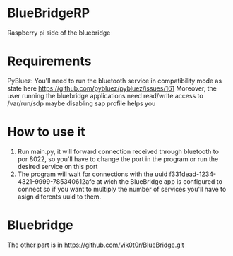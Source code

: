# BlueBridgeRP
Raspberry pi side of the bluebridge
# Requirements
PyBluez: You'll need to run the bluetooth service in compatibility mode as state here https://github.com/pybluez/pybluez/issues/161
Moreover, the user running the bluebridge applications need read/write access to /var/run/sdp
maybe disabling sap profile helps you

# How to use it
1. Run main.py, it will forward connection received through bluetooth to por 8022, so you'll have to change the port in the program or run the desired service on this port
2. The program will wait for connections with the uuid f331dead-1234-4321-9999-785340612afe at wich the BlueBridge app is configured to connect so if you want to multiply the number of services you'll have to asign diferents uuid to them.

# Bluebridge
The other part is in https://github.com/vik0t0r/BlueBridge.git
